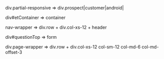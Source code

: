 div.partial-responsive => div.prospect|customer|android| 

div#etContainer => container 

nav-wrapper => div.row + div.col-xs-12 + header

div#questionTop => form

div.page-wrapper => div.row + div.col-xs-12 col-sm-12 col-md-6 col-md-offset-3